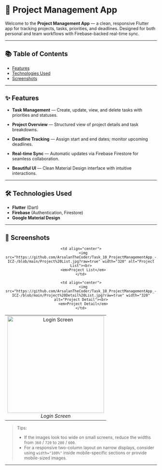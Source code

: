 # 🚀 Project Management App

Welcome to the **Project Management App** — a clean, responsive Flutter app for tracking projects, tasks, priorities, and deadlines. Designed for both personal and team workflows with Firebase-backed real-time sync.

---

## 📚 Table of Contents
- [Features](#features)  
- [Technologies Used](#technologies-used)  
- [Screenshots](#screenshots)  

---

## ✨ Features
- **Task Management** — Create, update, view, and delete tasks with priorities and statuses.  

- **Project Overview** — Structured view of project details and task breakdowns.  

- **Deadline Tracking** — Assign start and end dates; monitor upcoming deadlines.  

- **Real-time Sync** — Automatic updates via Firebase Firestore for seamless collaboration.  

- **Beautiful UI** — Clean Material Design interface with intuitive interactions.  

---

## 🛠️ Technologies Used
- **Flutter** (Dart)  
- **Firebase** (Authentication, Firestore)  
- **Google Material Design**

---

## 📸 Screenshots

<!-- THREE HORIZONTAL IMAGES — Table layout -->
<p align="center">

<table>
  <tr>
    <td align="center">
      <img src="https://github.com/ArsalanTheCoder/Task_10_ProjectManagementApp_-ICZ-/blob/main/sign%20IN.jpg?raw=true" width="320" alt="Login Screen"><br>
      <em>Login Screen</em>
    </td>

    <td align="center">
      <img src="https://github.com/ArsalanTheCoder/Task_10_ProjectManagementApp_-ICZ-/blob/main/Project%20List.jpg?raw=true" width="320" alt="Project List"><br>
      <em>Project List</em>
    </td>

    <td align="center">
      <img src="https://github.com/ArsalanTheCoder/Task_10_ProjectManagementApp_-ICZ-/blob/main/Project%20Detail%20List.jpg?raw=true" width="320" alt="Project Detail"><br>
      <em>Project Detail</em>
    </td>
  </tr>
</table>

</p>

> Tips:
> - If the images look too wide on small screens, reduce the widths from `360` / `720` to `280` / `600`.  
> - For a responsive two-column layout on narrow displays, consider using `width="100%"` inside mobile-specific sections or provide mobile-sized images.

---
